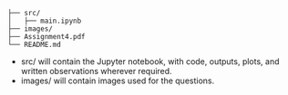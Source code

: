 ```
├── src/
│   ├── main.ipynb
├── images/
├── Assignment4.pdf
└── README.md
```

- src/ will contain the Jupyter notebook, with code, outputs, plots, and written observations wherever required.
- images/ will contain images used for the questions.

